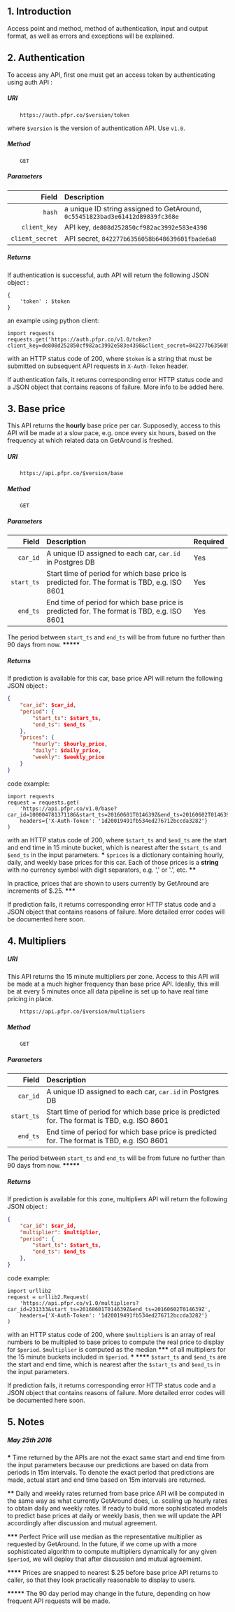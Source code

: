 ## 1. Introduction

Access point and method, method of authentication, input and output format, as well as errors and exceptions will be explained.

## 2. Authentication

To access any API, first one must get an access token by authenticating using auth API :

##### URI

```
    https://auth.pfpr.co/$version/token
```

where ```$version``` is the version of authentication API. Use ```v1.0```.

##### Method

```
    GET
```

##### Parameters

| Field | Description |
|------:|:----------|
| ```hash``` | a unique ID string assigned to GetAround, ```0c55451823bad3e61412d89839fc368e``` |
| ```client_key``` | API key, ```de808d252850cf982ac3992e583e4398``` |
| ```client_secret``` | API secret, ```842277b6356058b648639601fbade6a8``` |

##### Returns

If authentication is successful, auth API will return the following JSON object :

```
{
    'token' : $token
}
```
an example using python client:
```
import requests
requests.get('https://auth.pfpr.co/v1.0/token?client_key=de808d252850cf982ac3992e583e4398&client_secret=842277b6356058b648639601fbade6a8&hash=0c55451823bad3e61412d89839fc368e')
```

with an HTTP status code of 200, where ```$token``` is a string that must be submitted on
subsequent API requests in ```X-Auth-Token``` header.

If authentication fails, it returns corresponding error HTTP status code and a JSON
object that contains reasons of failure. More info to be added here.

## 3. Base price

This API returns the __hourly__ base price per car. Supposedly, access to this API will be made at a slow pace,
e.g. once every six hours, based on the frequency at which related data on GetAround is freshed.

##### URI
```
    https://api.pfpr.co/$version/base
```
##### Method

```
    GET
```

##### Parameters

| Field | Description | Required |
|------:|:----------|:----------|
| ```car_id``` | A unique ID assigned to each car, ```car.id``` in Postgres DB | Yes |
| ```start_ts``` | Start time of period for which base price is predicted for. The format is TBD, e.g. ISO 8601 | Yes |
| ```end_ts``` | End time of period for which base price is predicted for. The format is TBD, e.g. ISO 8601 | Yes |

The period between ```start_ts``` and ```end_ts``` will be from future no further than 90 days from now. __\*\*\*\*\*__

##### Returns

If prediction is available for this car, base price API will return the following JSON object :

```json
{
    "car_id": $car_id,
    "period": {
        "start_ts": $start_ts,
        "end_ts": $end_ts
    },
    "prices": {
        "hourly": $hourly_price,
        "daily": $daily_price,
        "weekly": $weekly_price
    }
}
```

code example:
```
import requests
request = requests.get(
    'https://api.pfpr.co/v1.0/base?car_id=100004781371186&start_ts=20160601T014639Z&end_ts=20160602T014639Z',
    headers={'X-Auth-Token': '1d20019491fb534ed276712bccda3282'}
)
```

with an HTTP status code of 200, where ```$start_ts``` and ```$end_ts``` are the start and end time in 15 minute bucket,
which is nearest after the ```$start_ts``` and ```$end_ts``` in the input parameters. __\*__ ```$prices``` is a dictionary containing
hourly, daily, and weekly base prices for this car. Each of those prices is a __string__ with no currency symbol with digit
separators, e.g. ',' or '.', etc. __\*\*__

In practice, prices that are shown to users currently by GetAround are increments of $.25. __\*\*\*__

If prediction fails, it returns corresponding error HTTP status code and a JSON object that contains reasons of failure.
More detailed error codes will be documented here soon.

## 4. Multipliers

##### URI

This API returns the 15 minute multipliers per zone. Access to this API will be made at a much higher frequency
than base price API. Ideally, this will be at every 5 minutes once all data pipeline is set up to have real time
pricing in place.

```
    https://api.pfpr.co/$version/multipliers
```

##### Method

```
    GET
```

##### Parameters

| Field | Description |
|------:|:----------|
| ```car_id``` | A unique ID assigned to each car, ```car.id``` in Postgres DB | Yes |
| ```start_ts``` | Start time of period for which base price is predicted for. The format is TBD, e.g. ISO 8601 | Yes |
| ```end_ts``` | End time of period for which base price is predicted for. The format is TBD, e.g. ISO 8601 | Yes |

The period between ```start_ts``` and ```end_ts``` will be from future no further than 90 days from now. __\*\*\*\*\*__

##### Returns

If prediction is available for this zone, multipliers API will return the following JSON object :

```json
{
    "car_id": $car_id,
    "multiplier": $multiplier,
    "period": {
        "start_ts": $start_ts,
        "end_ts": $end_ts
    },
}
```

code example:
```
import urllib2
request = urllib2.Request(
    'https://api.pfpr.co/v1.0/multipliers?car_id=231333&start_ts=20160601T014639Z&end_ts=20160602T014639Z',
    headers={'X-Auth-Token': '1d20019491fb534ed276712bccda3282'}
)
```

with an HTTP status code of 200, where ```$multipliers``` is an array of real numbers to be multipled to base prices to compute
the real price to display for ```$period```. ```$multiplier``` is computed as the median __\*\*\*__ of all multipliers for the
15 minute buckets included in ```$period```. __\*__ __\*\*\*\*__ ```$start_ts``` and ```$end_ts``` are the start and end time,
which is nearest after the ```$start_ts``` and ```$end_ts``` in the input parameters.

If prediction fails, it returns corresponding error HTTP status code and a JSON object that contains reasons of failure.
More detailed error codes will be documented here soon.

## 5. Notes

##### May 25th 2016

__\*__ Time returned by the APIs are not the exact same start and end time from the input parameters
because our predictions are based on data from periods in 15m intervals. To denote the exact period
that predictions are made, actual start and end time based on 15m intervals are returned.

__\*\*__ Daily and weekly rates returned from base price API will be computed in the same way as what
currently GetAround does, i.e. scaling up hourly rates to obtain daily and weekly rates. If ready
to build more sophisticated models to predict base prices at daily or weekly basis, then we will
update the API accordingly after discussion and mutual agreement.

__\*\*\*__ Perfect Price will use median as the representative multiplier as requested by GetAround.
In the future, if we come up with a more sophisticated algorithm to compute multipliers dynamically
for any given ```$period```, we will deploy that after discussion and mutual agreement.

__\*\*\*\*__ Prices are snapped to nearest $.25 before base price API returns to caller, so that they
look practically reasonable to display to users.

__\*\*\*\*\*__ The 90 day period may change in the future, depending on how frequent API requests will
be made.
